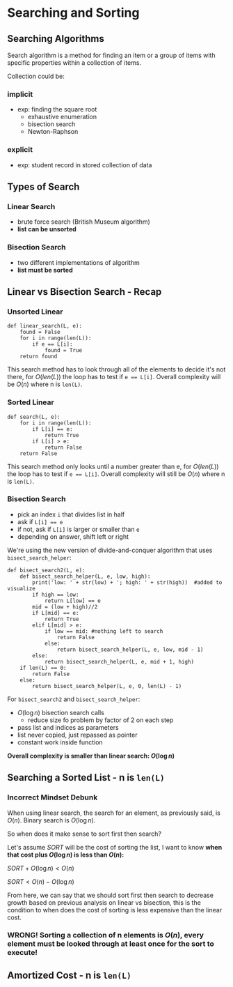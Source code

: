 # Searching and Sorting

## Searching Algorithms

Search algorithm is a method for finding an item or a group of items with specific properties within a collection of items.

Collection could be:

### implicit
- exp: finding the square root 
    - exhaustive enumeration
    - bisection search
    - Newton-Raphson

### explicit
- exp: student record in stored collection of data

## Types of Search

### Linear Search

- brute force search (British Museum algorithm)
- **list can be unsorted**

### Bisection Search

- two different implementations of algorithm
- **list must be sorted**

## Linear vs Bisection Search - Recap

### Unsorted Linear

```
def linear_search(L, e):
    found = False
    for i in range(len(L)):
        if e == L[i]:
            found = True
    return found
```

This search method has to look through all of the elements to decide it's not there, for $O(len(L))$ the loop has to test if `e == L[i]`. Overall complexity will be $O(n)$ where n is `len(L)`.

### Sorted Linear

```
def search(L, e):
    for i in range(len(L)):
        if L[i] == e:
            return True
        if L[i] > e:
            return False
    return False
```

This search method only looks until a number greater than e, for $O(len(L))$ the loop has to test if `e == L[i]`. Overall complexity will still be $O(n)$ where n is `len(L)`.

### Bisection Search

- pick an index `i` that divides list in half
- ask if `L[i] == e`
- if not, ask if `L[i]` is larger or smaller than `e`
- depending on answer, shift left or right

We're using the new version of divide-and-conquer algorithm that uses `bisect_search_helper`:

```
def bisect_search2(L, e):
    def bisect_search_helper(L, e, low, high):
        print('low: ' + str(low) + '; high: ' + str(high))  #added to visualize
        if high == low:
            return L[low] == e
        mid = (low + high)//2
        if L[mid] == e:
            return True
        elif L[mid] > e:
            if low == mid: #nothing left to search
                return False
            else:
                return bisect_search_helper(L, e, low, mid - 1)
        else:
            return bisect_search_helper(L, e, mid + 1, high)
    if len(L) == 0:
        return False
    else:
        return bisect_search_helper(L, e, 0, len(L) - 1)
```

For `bisect_search2` and `bisect_search_helper`:
- $O(\log n)$ bisection search calls
    - reduce size fo problem by factor of 2 on each step
- pass list and indices as parameters
- list never copied, just repassed as pointer
- constant work inside function

**Overall complexity is smaller than linear search: $O(\log n)$**

## Searching a Sorted List - n is `len(L)`

### Incorrect Mindset Debunk

When using linear search, the search for an element, as previously said, is $O(n)$. Binary search is $O(\log n)$. 

So when does it make sense to sort first then search?

Let's assume $SORT$ will be the cost of sorting the list, I want to know **when that cost plus $O(\log n)$ is less than $O(n)$:** 

$SORT+O(\log n) < O(n)$

$SORT < O(n) - O(\log n)$

From here, we can say that we should sort first then search to decrease growth based on previous analysis on linear vs bisection, this is the condition to when does the cost of sorting is less expensive than the linear cost.

### WRONG! Sorting a collection of n elements is $O(n)$, every element must be looked through at least once for the sort to execute!

## Amortized Cost - n is `len(L)`

